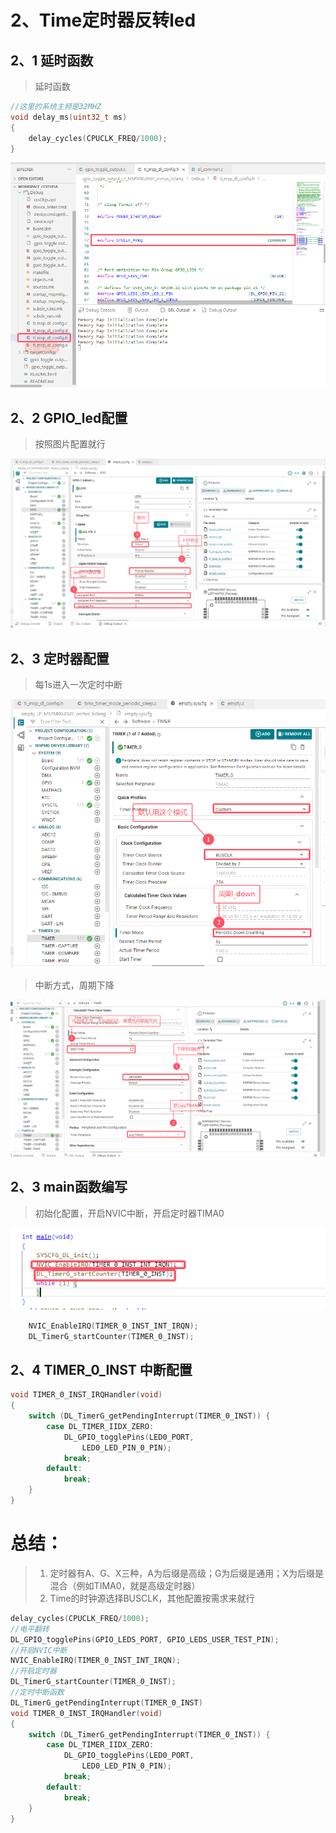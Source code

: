 # 2、Time定时器反转led

## 2、1 延时函数

> 延时函数

```c
//这里的系统主频是32MHZ
void delay_ms(uint32_t ms)
{
    delay_cycles(CPUCLK_FREQ/1000);
}
```

![image-20250117160754675](./M0G3507_Timer.assets/image-20250117160754675.png)

## 2、2  GPIO_led配置

> 按照图片配置就行

![](./M0G3507_Timer.assets/image-20250117182602616.png)

## 2、3 定时器配置

> 每1s进入一次定时中断

![image-20250117182732901](./M0G3507_Timer.assets/image-20250117182732901.png)

> 中断方式，周期下降

![image-20250117182946014](./M0G3507_Timer.assets/image-20250117182946014.png)

## 2、3 main函数编写

> 初始化配置，开启NVIC中断，开启定时器TIMA0

![image-20250117183121253](./M0G3507_Timer.assets/image-20250117183121253.png)

```c
    NVIC_EnableIRQ(TIMER_0_INST_INT_IRQN);
    DL_TimerG_startCounter(TIMER_0_INST);
```

## 2、4 TIMER_0_INST 中断配置

```c
void TIMER_0_INST_IRQHandler(void)
{
    switch (DL_TimerG_getPendingInterrupt(TIMER_0_INST)) {
        case DL_TIMER_IIDX_ZERO:
            DL_GPIO_togglePins(LED0_PORT,
                LED0_LED_PIN_0_PIN);
            break;
        default:
            break;
    }
}
```

# 总结：

> 1. 定时器有A、G、X三种，A为后缀是高级；G为后缀是通用；X为后缀是混合（例如TIMA0，就是高级定时器）
> 2. Time的时钟源选择BUSCLK，其他配置按需求来就行

```c
delay_cycles(CPUCLK_FREQ/1000);
//电平翻转
DL_GPIO_togglePins(GPIO_LEDS_PORT, GPIO_LEDS_USER_TEST_PIN);
//开启NVIC中断
NVIC_EnableIRQ(TIMER_0_INST_INT_IRQN);
//开启定时器
DL_TimerG_startCounter(TIMER_0_INST);
//定时中断函数
DL_TimerG_getPendingInterrupt(TIMER_0_INST)
void TIMER_0_INST_IRQHandler(void)
{
    switch (DL_TimerG_getPendingInterrupt(TIMER_0_INST)) {
        case DL_TIMER_IIDX_ZERO:
            DL_GPIO_togglePins(LED0_PORT,
                LED0_LED_PIN_0_PIN);
            break;
        default:
            break;
    }
}
```

